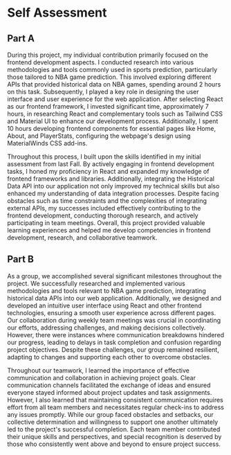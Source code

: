 # Self Assessment

## Part A
During this project, my individual contribution primarily focused on the frontend development aspects. I conducted research into various methodologies and tools commonly used in sports prediction, particularly those tailored to NBA game prediction. This involved exploring different APIs that provided historical data on NBA games, spending around 2 hours on this task. Subsequently, I played a key role in designing the user interface and user experience for the web application. After selecting React as our frontend framework, I invested significant time, approximately 7 hours, in researching React and complementary tools such as Tailwind CSS and Material UI to enhance our development process. Additionally, I spent 10 hours developing frontend components for essential pages like Home, About, and PlayerStats, configuring the webpage's design using MaterialWinds CSS add-ins.

Throughout this process, I built upon the skills identified in my initial assessment from last Fall. By actively engaging in frontend development tasks, I honed my proficiency in React and expanded my knowledge of frontend frameworks and libraries. Additionally, integrating the Historical Data API into our application not only improved my technical skills but also enhanced my understanding of data integration processes. Despite facing obstacles such as time constraints and the complexities of integrating external APIs, my successes included effectively contributing to the frontend development, conducting thorough research, and actively participating in team meetings. Overall, this project provided valuable learning experiences and helped me develop competencies in frontend development, research, and collaborative teamwork.

## Part B
As a group, we accomplished several significant milestones throughout the project. We successfully researched and implemented various methodologies and tools relevant to NBA game prediction, integrating historical data APIs into our web application. Additionally, we designed and developed an intuitive user interface using React and other frontend technologies, ensuring a smooth user experience across different pages. Our collaboration during weekly team meetings was crucial in coordinating our efforts, addressing challenges, and making decisions collectively. However, there were instances where communication breakdowns hindered our progress, leading to delays in task completion and confusion regarding project objectives. Despite these challenges, our group remained resilient, adapting to changes and supporting each other to overcome obstacles.

Throughout our teamwork, I learned the importance of effective communication and collaboration in achieving project goals. Clear communication channels facilitated the exchange of ideas and ensured everyone stayed informed about project updates and task assignments. However, I also learned that maintaining consistent communication requires effort from all team members and necessitates regular check-ins to address any issues promptly. While our group faced obstacles and setbacks, our collective determination and willingness to support one another ultimately led to the project's successful completion. Each team member contributed their unique skills and perspectives, and special recognition is deserved by those who consistently went above and beyond to ensure project success.
